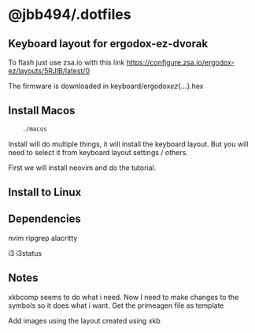 # @jbb494/.dotfiles

## Keyboard layout for ergodox-ez-dvorak

To flash just use zsa.io with this link
https://configure.zsa.io/ergodox-ez/layouts/5RJlB/latest/0

The firmware is downloaded in keyboard/ergodox*ez*{...}.hex

## Install Macos

```sh
    ./macos
```

Install will do multiple things, it will install the keyboard layout.
But you will need to select it from keyboard layout settings / others.

First we will install neovim and do the tutorial.

## Install to Linux

## Dependencies

nvim
ripgrep
alacritty

i3
i3status


## Notes

xkbcomp seems to do what i need. Now I need to make changes to the symbols so it does what i want. Get the primeagen file as template

Add images using the layout created  using xkb

